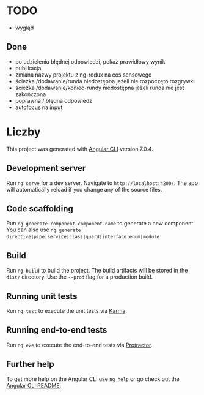 # TODO

* wygląd

## Done
+ po udzieleniu błędnej odpowiedzi, pokaż prawidłowy wynik
+ publikacja
+ zmiana nazwy projektu z ng-redux na coś sensowego
+ ścieżka /dodawanie/runda niedostępna jeżeli nie rozpoczęto rozgrywki
+ ścieżka /dodawanie/koniec-rundy niedostępna jeżeli runda nie jest zakończona
+ poprawna / błędna odpowiedź
+ autofocus na input

# Liczby

This project was generated with [Angular CLI](https://github.com/angular/angular-cli) version 7.0.4.

## Development server

Run `ng serve` for a dev server. Navigate to `http://localhost:4200/`. The app will automatically reload if you change any of the source files.

## Code scaffolding

Run `ng generate component component-name` to generate a new component. You can also use `ng generate directive|pipe|service|class|guard|interface|enum|module`.

## Build

Run `ng build` to build the project. The build artifacts will be stored in the `dist/` directory. Use the `--prod` flag for a production build.

## Running unit tests

Run `ng test` to execute the unit tests via [Karma](https://karma-runner.github.io).

## Running end-to-end tests

Run `ng e2e` to execute the end-to-end tests via [Protractor](http://www.protractortest.org/).

## Further help

To get more help on the Angular CLI use `ng help` or go check out the [Angular CLI README](https://github.com/angular/angular-cli/blob/master/README.md).
